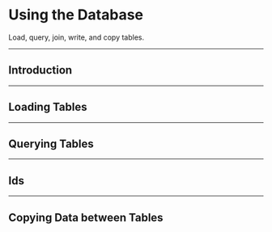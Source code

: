 # Using the Database

Load, query, join, write, and copy tables.


---


## Introduction

---

## Loading Tables


---

## Querying Tables

---

## Ids

---

## Copying Data between Tables
